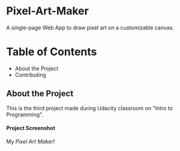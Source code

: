 # Pixel-Art-Maker
A single-page Web App to draw pixel art on a customizable canvas.

# Table of Contents
- About the Project
- Contributing

## About the Project
This is the third project made during Udacity classroom on "Intro to Programming".

#### Project Screenshot
My _Pixel Art Maker_!
